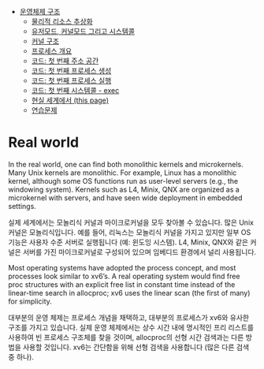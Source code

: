 - [운영체제 구조](./chapter_1.md)
    - [물리적 리소스 추상화](./chapter_1-1.md)
    - [유저모드, 커널모드 그리고 시스템콜](./chatper_1-2.md)
    - [커널 구조](./chapter_1-3.md)
    - [프로세스 개요](./chapter_1-4.md)
    - [코드: 첫 번째 주소 공간](./chapter_1-5.md)
    - [코드: 첫 번째 프로세스 생성](./chapter_1-6.md)
    - [코드: 첫 번째 프로세스 실행](./chapter_1-7.md)
    - [코드: 첫 번째 시스템콜 - exec](./chapter_1-8.md)
    - [현실 세계에서 (this page)](./chapter_1-9.md)
    - [연습문제](./chapter_1-10.md)

# Real world

In the real world, one can find both monolithic kernels and microkernels. Many Unix kernels are monolithic. For example, Linux has a monolithic kernel, although some OS functions run as user-level servers (e.g., the windowing system). Kernels such as L4, Minix, QNX are organized as a microkernel with servers, and have seen wide deployment in embedded settings.

실제 세계에서는 모놀리식 커널과 마이크로커널을 모두 찾아볼 수 있습니다. 많은 Unix 커널은 모놀리식입니다. 예를 들어, 리눅스는 모놀리식 커널을 가지고 있지만 일부 OS 기능은 사용자 수준 서버로 실행됩니다 (예: 윈도잉 시스템). L4, Minix, QNX와 같은 커널은 서버를 가진 마이크로커널로 구성되어 있으며 임베디드 환경에서 널리 사용됩니다.

Most operating systems have adopted the process concept, and most processes look similar to xv6’s. A real operating system would find free proc structures with an explicit free list in constant time instead of the linear-time search in allocproc; xv6 uses the linear scan (the first of many) for simplicity.

대부분의 운영 체제는 프로세스 개념을 채택하고, 대부분의 프로세스가 xv6와 유사한 구조를 가지고 있습니다. 실제 운영 체제에서는 상수 시간 내에 명시적인 프리 리스트를 사용하여 빈 프로세스 구조체를 찾을 것이며, allocproc의 선형 시간 검색과는 다른 방법을 사용할 것입니다. xv6는 간단함을 위해 선형 검색을 사용합니다 (많은 다른 검색 중 하나).
